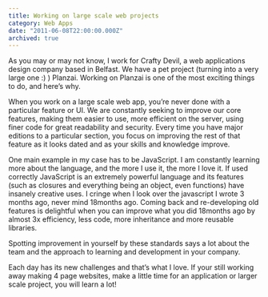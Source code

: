 ```yaml
---
title: Working on large scale web projects
category: Web Apps
date: "2011-06-08T22:00:00.000Z"
archived: true
---
```


As you may or may not know, I work for Crafty Devil, a web applications design company based in Belfast. We have a pet project (turning into a very large one :) ) Planzai. Working on Planzai is one of the most exciting things to do, and here’s why.

When you work on a large scale web app, you’re never done with a particular feature or UI. We are constantly seeking to improve our core features, making them easier to use, more efficient on the server, using finer code for great readability and security. Every time you have major editions to a particular section, you focus on improving the rest of that feature as it looks dated and as your skills and knowledge improve.

One main example in my case has to be JavaScript. I am constantly learning more about the language, and the more I use it, the more I love it. If used correctly JavaScript is an extremely powerful language and its features (such as closures and everything being an object, even functions) have insanely creative uses.
I cringe when I look over the javascript I wrote 3 months ago, never mind 18months ago. Coming back and re-developing old features is delightful when you can improve what you did 18months ago by almost 3x efficiency, less code, more inheritance and more reusable libraries.

Spotting improvement in yourself by these standards says a lot about the team and the approach to learning and development in your company.

Each day has its new challenges and that’s what I love. If your still working away making 4 page websites, make a little time for an application or larger scale project, you will learn a lot!
